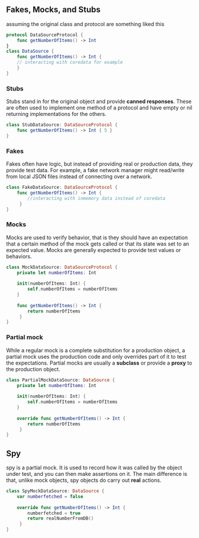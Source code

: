 ## Fakes, Mocks, and Stubs
assuming the original class and protocol are something liked this
``` Swift
protocol DataSourceProtocol {
	func getNumberOfItems() -> Int
}
class DataSource {
	func getNumberOfItems() -> Int { 
	// interacting with coredata for example
	}	
}
```
### Stubs 
Stubs stand in for the original object and provide **canned responses**. These are often used to implement one method of a protocol and have empty or nil returning implementations for the others.
```Swift 
class StubDataSource: DataSourceProtocol {
	func getNumberOfItems() -> Int { 5 }
}
```
### Fakes
Fakes often have logic, but instead of providing real or production data, they provide test data. For example, a fake network manager might read/write from local JSON files instead of connecting over a network.
```Swift 
class FakeDataSource: DataSourceProtocol {
	func getNumberOfItems() -> Int { 
		//interacting with inmemory data instead of coredata
	 }
}
```
### Mocks
Mocks are used to verify behavior, that is they should have an expectation that a certain method of the mock gets called or that its state was set to an expected value. Mocks are generally expected to provide test values or behaviors.
```Swift 
class MockDataSource: DataSourceProtocol {
	private let numberOfItems: Int
	
	init(numberOfItems: Int) {
		self.numberOfItems = numberOfItems
	}
	
	func getNumberOfItems() -> Int { 
		return numberOfItems
	 }
}
```
### Partial mock
While a regular mock is a complete substitution for a production object, a partial mock uses the production code and only overrides part of it to test the expectations. Partial mocks are usually a **subclass** or provide a **proxy** to the production object.
``` Swift
class PartialMockDataSource: DataSource {
	private let numberOfItems: Int
	
	init(numberOfItems: Int) {
		self.numberOfItems = numberOfItems
	}
	
	override func getNumberOfItems() -> Int { 
		return numberOfItems
	 }
}
```
## Spy
spy is a partial mock. It is used to record how it was called by the object under test, and you can then make assertions on it. The main difference is that, unlike mock objects, spy objects do carry out **real** actions.
```Swift
class SpyMockDataSource: DataSource {
	var numberfetched = false
	
	override func getNumberOfItems() -> Int { 
		numberfetched = true
		return realNumberFromDB()
	 }
}
```